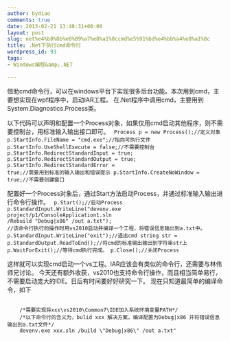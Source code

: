 ```yaml
---
author: bydiao
comments: true
date: 2013-02-21 13:48:31+00:00
layout: post
slug: net%e4%b8%8b%e6%89%a7%e8%a1%8ccmd%e5%91%bd%e4%bb%a4%e8%a1%8c
title: .Net下执行cmd命令行
wordpress_id: 93
tags:
- Windows编程&amp;.NET

---
```


借助cmd命令行，可以在windows平台下实现很多后台功能。本次用到cmd，主要想实现在wpf程序中，启动IAR工程。
在.Net程序中调用cmd，主要用到System.Diagnostics.Process类。

以下代码可以声明和配置一个Process对象，如果仅用cmd启动其他程序，则不需要控制台，用标准输入输出接口即可。
<code lang="csharp">
	Process p = new Process();//定义对象
	p.StartInfo.FileName = "cmd.exe";//指向可执行文件
	p.StartInfo.UseShellExecute = false;//不需要控制台
	p.StartInfo.RedirectStandardInput = true;
	p.StartInfo.RedirectStandardOutput = true;
	p.StartInfo.RedirectStandardError = true;//需要用到标准的输入输出和错误提示
	p.StartInfo.CreateNoWindow = true;//不需要创建窗口
</code>

配置好一个Process对象后，通过Start方法启动Process，并通过标准输入输出进行命令行操作。
<code lang="csharp">
	p.Start();//启动Process
	p.StandardInput.WriteLine("devenv.exe  project/p1/ConsoleApplication1.sln /Rebuild \"Debug|x86\" /out a.txt"); 
	//该命令行执行的操作时用vs2010启动并编译一个工程，将错误信息输出到a.txt中。
	p.StandardInput.WriteLine("exit");//退出cmd
	string str = p.StandardOutput.ReadToEnd();//将cmd的标准输出输出到字符串str上
	p.WaitForExit();//等待cmd执行完成。
	p.Close();//关闭Process
</code>

这样就可以实现cmd启动一个vs工程。IAR应该会有类似的命令行，还需要与林伟师兄讨论。
今天还有额外收获，vs2010也支持命令行操作，而且相当简单易行，不需要启动庞大的IDE。日后有时间要好好研究一下。
现在只知道最简单的编译命令，如下

<code lang="csharp">
	/*需要实现将xxx\vs2010\Common7\IDE加入系统环境变量PATH*/
	/*以下命令行的含义为，bulid xxx 解决方案，编译配置为Debug|x86 并将错误信息输出到a.txt文件*/
	devenv.exe xxx.sln /build \"Debug|x86\" /out a.txt"
</code>
